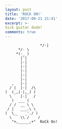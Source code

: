 ```yaml
---
layout: post
title: 'ROCK ON!'
date: '2017-09-21 21:41'
excerpt: >-
Sick guitar dude!
comments: true
---
```

                    */·|    
          */· \     
         *(·_ )    
           |¯|    
           |·|    
           |·|    
           |·|       
           |·|    
           |-|    
       ,   |·|      
      / |  |·|  /\   
    (  (_,|·|,_) )   
      \    |·|   /   
       )  ___ (    
      / /  __ \ \   
     / |   ___.\ \    
    (  \__   _'./ )   
      \    \\ /    /  
       "+,_____,+"  RoCk On!
